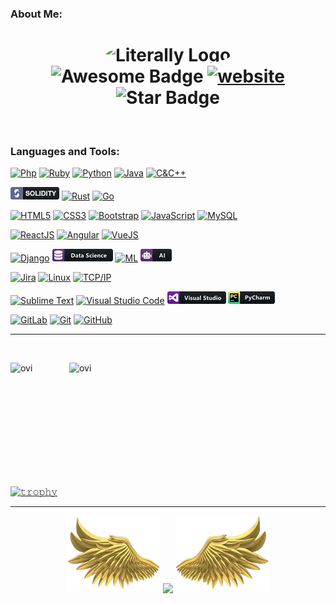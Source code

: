 ### About Me:
<h1 align="center" > <img src="https://avatars.githubusercontent.com/u/83732538?v=4" width="150px" style="border-radius:100%"alt="Literally Logo" />
 <br/>
<img src="https://cdn.rawgit.com/sindresorhus/awesome/d7305f38d29fed78fa85652e3a63e154dd8e8829/media/badge.svg" alt="Awesome Badge"/>
<a href="https://findwrk.app/?utm_source=awesome-github-profile-readme"><img src="https://img.shields.io/static/v1?label=&labelColor=505050&message=findwrk&color=%230076D6&style=flat&logo=google-chrome&logoColor=%230076D6" alt="website"/></a>
<img src="https://img.shields.io/static/v1?label=%F0%9F%8C%9F&message=If%20Useful&style=style=flat&color=BC4E99" alt="Star Badge"/>

</h1> <br>

### Languages and Tools:
[![Php](https://img.shields.io/badge/PHP-777BB4?style=flat&logo=php&link=https://github.com/truelifedev/)](https://github.com/truelifedev/)
[![Ruby](https://img.shields.io/badge/Ruby-CC342D?style=flat&logo=ruby&link=https://github.com/truelifedev/)](https://github.com/truelifedev/)
[![Python](https://img.shields.io/badge/-Python-black?style=flat&logo=python&link=https://github.com/truelifedev/)](https://github.com/truelifedev/)
[![Java](https://img.shields.io/badge/Java-orange?style=flat&logo=java&logoColor=white&link=https://github.com/truelifedev/)](https://github.com/truelifedev/)
[![C&C++](https://img.shields.io/badge/-C%20&%20C++-659ad2?style=flat&logo=c%2B%2B&logoColor=ffffff&link=https://github.com/truelifedev/)](https://github.com/truelifedev/)

[![Solidity](https://github.com/truelifedev/truelifedev/blob/main/solidity.png)](https://github.com/truelifedev/)
[![Rust](https://img.shields.io/badge/Rust-000000?style=flat&logo=rust&logoColor=white&link=https://github.com/truelifedev/)](https://github.com/truelifedev/)
[![Go](https://img.shields.io/badge/Go-00ADD8?style=flat&logo=go&logoColor=white&link=https://github.com/truelifedev/)](https://github.com/truelifedev/)


[![HTML5](https://img.shields.io/badge/-HTML5-E34F26?style=flat&logo=html5&logoColor=white&link=https://github.com/truelifedev/)](https://github.com/truelifedev/) 
[![CSS3](https://img.shields.io/badge/-CSS3-1572B6?style=flat&logo=css3&link=https://github.com/truelifedev/)](https://github.com/truelifedev/) 
[![Bootstrap](https://img.shields.io/badge/-Bootstrap-563D7C?style=flat&logo=bootstrap&link=https://github.com/truelifedev/)](https://github.com/truelifedev/)
[![JavaScript](https://img.shields.io/badge/-JavaScript-black?style=flat&logo=javascript&link=https://github.com/truelifedev/)](https://github.com/truelifedev/)
[![MySQL](https://img.shields.io/badge/-MySQL-black?style=flat&logo=mysql&link=https://github.com/truelifedev/)](https://github.com/hobbydev71/)

[![ReactJS](https://img.shields.io/badge/-ReactJS-61DAFB?style=flat&logo=react&logoColor=white&link=https://github.com/truelifedev/)](https://github.com/truelifedev/) 
[![Angular](https://img.shields.io/badge/-Angular-DD0031?style=flat&logo=angular&logoColor=white&link=https://github.com/truelifedev/)](https://github.com/truelifedev/) 
[![VueJS](https://img.shields.io/badge/VueJS-41B883??style=flat&logo=vue.js&logoColor=white&link=https://github.com/truelifedev/)](https://github.com/truelifedev/) 

[![Django](https://img.shields.io/badge/-django-black?style=flat&logo=django)](https://github.com/truelifedev/)
[![DataScience](https://github.com/SvenCelin/SvenCelin/blob/master/Badges/datascience.png)](https://github.com/truelifedev/)
[![ML](https://img.shields.io/badge/-Machine%20Learning-102230?style=flat)](https://github.com/truelifedev/)
[![AI](https://github.com/SvenCelin/SvenCelin/blob/master/Badges/ai.png)](https://github.com/truelifedev/)

[![Jira](https://img.shields.io/badge/-Jira-222222?style=flat&logo=jira-software&logoColor=white&logoColor=0052CC)](https://github.com/truelifedev/)
[![Linux](https://img.shields.io/badge/-Linux-222222?style=flat&logo=linux&logoColor=FCC624)](https://github.com/truelifedev/)
[![TCP/IP](https://img.shields.io/badge/-TCP/IP-222222?style=flat&logo=cisco&logoColor=white)](https://github.com/truelifedev/)

[![Sublime Text](http://img.shields.io/badge/-Sublime%20Text-3C4858?style=flat&logo=sublime-text)](https://github.com/truelifedev/)
[![Visual Studio Code](https://img.shields.io/badge/-VSCode-444444?style=flat&logo=visual-studio-code&logoColor=007ACC)](https://github.com/hobbydev71/)
[![Visual Studio](https://github.com/SvenCelin/SvenCelin/blob/master/Badges/visualstudio.png)](https://github.com/truelifedev/)
[![PyCharm](https://github.com/SvenCelin/SvenCelin/blob/master/Badges/pycharm.png)](https://github.com/truelifedev/)

[![GitLab](https://img.shields.io/badge/-GitLab-FCA121?style=flat&logo=gitlab&link=https://github.com/truelifedev/)](https://github.com/truelifedev/)
[![Git](https://img.shields.io/badge/-Git-black?style=flat&logo=git&link=https://github.com/truelifedev/)](https://github.com/truelifedev/) 
[![GitHub](https://img.shields.io/badge/-GitHub-181717?style=flat&logo=github&link=https://github.com/truelifedev/)](https://github.com/truelifedev/)
<br />

--- 

<br>
<p align="center">
<p><img align="left" src="https://github-readme-stats.vercel.app/api/top-langs?username=truelifedev&show_icons=true&locale=en&layout=compact&theme=chartreuse-dark" alt="ovi" /></p>
<p>&nbsp;<img align="right" src="https://github-readme-stats.vercel.app/api?username=truelifedev&show_icons=true&locale=en&theme=chartreuse-dark" alt="ovi" width="410" /></p>
<br><br><br><br><br><br><br><br><br>

  [![𝚝𝚛𝚘𝚙𝚑𝚢](https://github-profile-trophy.vercel.app/?username=truelifedev&column=8&margin-w=15&margin-h=15&no-bg=true&no-frame=true&theme=juicyfresh)](https://github.com/truelifedev)

---

<p align="center">
  <a>
    <img height="120" width="150" src="https://github.com/truelifedev/truelifedev/blob/main/left.png">
    <img align="center" src="https://github-readme-streak-stats.herokuapp.com/?user=truelifedev&theme=dark&hide_border=true"/>
    <img height="120" width="150" src="https://github.com/truelifedev/truelifedev/blob/main/right.png">
  </a>
</p>

<!---
truelifedev/truelifedev is a ✨ special ✨ repository because its `README.md` (this file) appears on your GitHub profile.
You can click the Preview link to take a look at your changes.
--->
